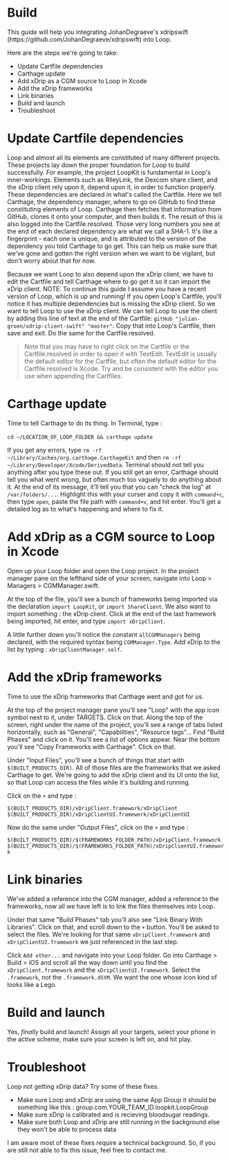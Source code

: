 <h1>Build</h1>
<p>This guide will help you integrating JohanDegraeve's xdripswift (https://github.com/JohanDegraeve/xdripswift) into Loop.</p> 

<p>Here are the steps we're going to take:</p>
<ul>
  <li>Update Cartfile dependencies</li> 
  <li>Carthage update</li>
  <li>Add xDrip as a CGM source to Loop in Xcode</li>
  <li>Add the xDrip frameworks</li>
  <li>Link binaries</li>
  <li>Build and launch</li>
  <li>Troubleshoot</li>
</ul>

<h1>Update Cartfile dependencies</h1>
<p>Loop and almost all its elements are constituted of many different projects. These projects lay down the proper foundation for Loop to build successfully. For example, the project LoopKit is fundamental in Loop's inner-workings. Elements such as RileyLink, the Dexcom share client, and the xDrip client rely upon it, depend upon it, in order to function properly. These dependencies are declared in what's called the Cartfile. Here we tell Carthage, the dependency manager, where to go on GitHub to find these constituting elements of Loop. Carthage then fetches that information from GitHub, clones it onto your computer, and then builds it. The result of this is also logged into the Cartfile.resolved. Those very long numbers you see at the end of each declared dependency are what we call a SHA-1. It's like a fingerprint - each one is unique, and is attributed to the version of the dependency you told Carthage to go get. This can help us make sure that we've gone and gotten the right version when we want to be vigilant, but don't worry about that for now.</p>
<p>Because we want Loop to also depend upon the xDrip client, we have to edit the Cartfile and tell Carthage where to go get it so it can import the xDrip client. NOTE: To continue this guide I assume you have a recent version of Loop, which is up and running! If you open Loop's Cartfile, you'll notice it has multiple dependencies but is missing the xDrip client. So we want to tell Loop to use the xDrip client. We can tell Loop to use the client by adding this line of text at the end of the Cartfile: <code>gitHub "julian-groen/xdrip-client-swift" "master"</code>. Copy that into Loop's Cartfile, then save and exit. Do the same for the Cartfile.resolved.</p> 
  
<blockquote>
<p>Note that you may have to right click on the Cartfile or the Cartfile.resolved in order to open it with TextEdit. TextEdit is usually the default editor for the Cartfile, but often the default editor for the Cartfile.resolved is Xcode. Try and be consistent with the editor you use when appending the Cartfiles.
</p>
</blockquote> 

<h1>Carthage update</h1>
<p>Time to tell Carthage to do its thing. In Terminal, type : <br><br>
<code>cd ~/LOCATION_OF_LOOP_FOLDER && carthage update</code></p>
<p>If you get any errors, type <code>rm -rf ~/Library/Caches/org.carthage.CarthageKit</code> and then <code>rm -rf ~/Library/Developer/Xcode/DerivedData</code>. Terminal should not tell you anything after you type these out. If you still get an error, Carthage should tell you what went wrong, but often much too vaguely to do anything about it. At the end of its message, it'll tell you that you can "check the log" at <code>/var/folders/...</code>. Highlight this with your curser and copy it with <code>command+c</code>, then type <code>open</code>, paste the file path with <code>command+v</code>, and hit enter. You'll get a detailed log as to what's happening and where to fix it.</p>

<h1>Add xDrip as a CGM source to Loop in Xcode</h1>
<p>Open up your Loop folder and open the Loop project. In the project manager pane on the lefthand side of your screen, navigate into Loop &gt; Managers &gt; CGMManager.swift.</p>
<p>At the top of the file, you'll see a bunch of frameworks being imported via the declaration <code>import LoopKit</code>, or <code>import ShareClient</code>. We also want to import something : the xDrip client. Click at the end of the last framework being imported, hit enter, and type <code>import xDripClient</code>.</p>
<p>A little further down you'll notice the constant <code>allCGMManagers</code> being declared, with the required syntax being <code>CGMManager.Type</code>. Add xDrip to the list by typing : <code>xDripClientManager.self</code>.</p>

<h1>Add the xDrip frameworks</h1>
<p>Time to use the xDrip frameworks that Carthage went and got for us.</p>
<p>At the top of the project manager pane you'll see "Loop" with the app icon symbol next to it, under TARGETS. Click on that. Along the top of the screen, right under the name of the project, you'll see a range of tabs listed horizontally, such as "General", "Capabilities", "Resource tags"... Find "Build Phases" and click on it. You'll see a list of options appear. Near the bottom you'll see "Copy Frameworks with Carthage". Click on that.</p>
<p>Under "Input Files", you'll see a bunch of things that start with <code>$(BUILT_PRODUCTS_DIR)</code>. All of those files are the frameworks that we asked Carthage to get. We're going to add the xDrip client and its UI onto the list, so that Loop can access the files while it's building and running.</p>
<p>Click on the <code>+</code> and type :</p>
<p><code>$(BUILT_PRODUCTS_DIR)/xDripClient.framework/xDripClient</code><br><code>$(BUILT_PRODUCTS_DIR)/xDripClientUI.framework/xDripClientUI</code></p>
<p>Now do the same under "Output Files", click on the <code>+</code> and type :</p>
<p><code>$(BUILT_PRODUCTS_DIR)/$(FRAMEWORKS_FOLDER_PATH)/xDripClient.framework</code><br>
<code>$(BUILT_PRODUCTS_DIR)/$(FRAMEWORKS_FOLDER_PATH)/xDripClientUI.framework</code></p>

<h1>Link binaries</h1>
<p>We've added a reference into the CGM manager, added a reference to the frameworks, now all we have left is to link the files themselves into Loop.</p>
<p>Under that same "Build Phases" tab you'll also see "Link Binary With Libraries". Click on that, and scroll down to the <code>+</code> button. You'll be asked to select the files. We're looking for that same <code>xDripClient.framework</code> and <code>xDripClientUI.framework</code> we just referenced in the last step.</p>
<p>Click <code>Add other...</code> and navigate into your Loop folder. Go into Carthage &gt; Build &gt; iOS and scroll all the way down until you find the <code>xDripClient.framework</code> and the <code>xDripClientUI.framework</code>. Select the <code>.framework</code>, not the <code>.framework.dSYM</code>. We want the one whose icon kind of looks like a Lego.</p>

<h1>Build and launch</h1>
<p>Yes, <em>finally</em> build and launch! Assign all your targets, select your phone in the active scheme, make sure your screen is left on, and hit play.</p>

<h1>Troubleshoot</h1>
<p>Loop not getting xDrip data? Try some of these fixes.</p>
<ul>
  <li>Make sure Loop and xDrip are using the same App Group it should be something like this : group.com.YOUR_TEAM_ID.loopkit.LoopGroup</li>
  <li>Make sure xDrip is calibrated and is recieving bloodsugar readings.</li>
  <li>Make sure both Loop and xDrip are still running in the background else they won't be able to process data</li>
</ul>
<p>I am aware most of these fixes require a technical background. So, if you are still not able to fix this issue, feel free to contact me.
